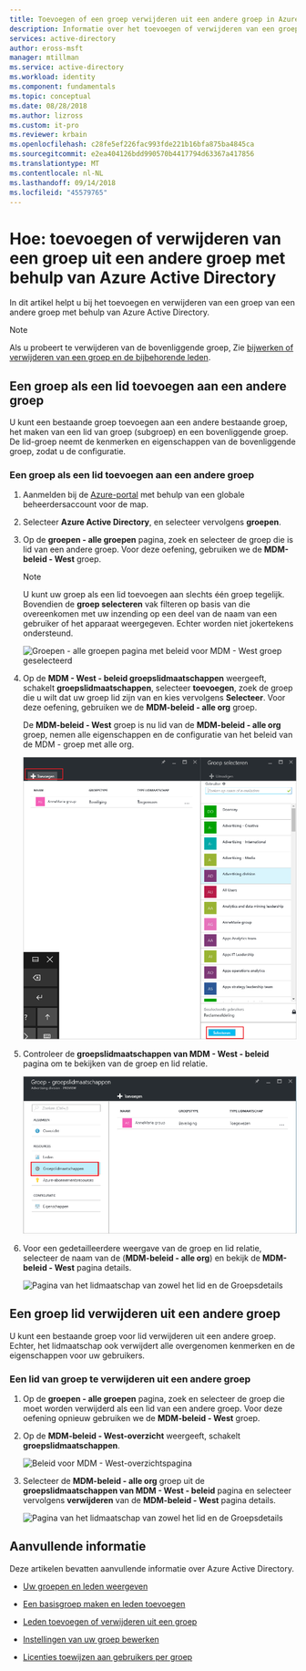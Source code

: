 ```yaml
---
title: Toevoegen of een groep verwijderen uit een andere groep in Azure Active Directory | Microsoft Docs
description: Informatie over het toevoegen of verwijderen van een groep uit een andere groep met behulp van Azure Active Directory.
services: active-directory
author: eross-msft
manager: mtillman
ms.service: active-directory
ms.workload: identity
ms.component: fundamentals
ms.topic: conceptual
ms.date: 08/28/2018
ms.author: lizross
ms.custom: it-pro
ms.reviewer: krbain
ms.openlocfilehash: c28fe5ef226fac993fde221b16bfa875ba4845ca
ms.sourcegitcommit: e2ea404126bdd990570b4417794d63367a417856
ms.translationtype: MT
ms.contentlocale: nl-NL
ms.lasthandoff: 09/14/2018
ms.locfileid: "45579765"
---
```

# <a name="how-to-add-or-remove-a-group-from-another-group-using-azure-active-directory"></a>Hoe: toevoegen of verwijderen van een groep uit een andere groep met behulp van Azure Active Directory
In dit artikel helpt u bij het toevoegen en verwijderen van een groep van een andere groep met behulp van Azure Active Directory.

>[!Note]
>Als u probeert te verwijderen van de bovenliggende groep, Zie [bijwerken of verwijderen van een groep en de bijbehorende leden](active-directory-groups-delete-group.md).

## <a name="add-a-group-as-a-member-to-another-group"></a>Een groep als een lid toevoegen aan een andere groep
U kunt een bestaande groep toevoegen aan een andere bestaande groep, het maken van een lid van groep (subgroep) en een bovenliggende groep. De lid-groep neemt de kenmerken en eigenschappen van de bovenliggende groep, zodat u de configuratie.

### <a name="to-add-a-group-as-a-member-to-another-group"></a>Een groep als een lid toevoegen aan een andere groep

1. Aanmelden bij de [Azure-portal](https://portal.azure.com) met behulp van een globale beheerdersaccount voor de map.

2. Selecteer **Azure Active Directory**, en selecteer vervolgens **groepen**.

3. Op de **groepen - alle groepen** pagina, zoek en selecteer de groep die is lid van een andere groep. Voor deze oefening, gebruiken we de **MDM-beleid - West** groep.

    >[!Note]
    >U kunt uw groep als een lid toevoegen aan slechts één groep tegelijk. Bovendien de **groep selecteren** vak filteren op basis van die overeenkomen met uw inzending op een deel van de naam van een gebruiker of het apparaat weergegeven. Echter worden niet jokertekens ondersteund.

    ![Groepen - alle groepen pagina met beleid voor MDM - West groep geselecteerd](media/active-directory-groups-membership-azure-portal/group-all-groups-screen.png)

4. Op de **MDM - West - beleid groepslidmaatschappen** weergeeft, schakelt **groepslidmaatschappen**, selecteer **toevoegen**, zoek de groep die u wilt dat uw groep lid zijn van en kies vervolgens  **Selecteer**. Voor deze oefening, gebruiken we de **MDM-beleid - alle org** groep.

    De **MDM-beleid - West** groep is nu lid van de **MDM-beleid - alle org** groep, nemen alle eigenschappen en de configuratie van het beleid van de MDM - groep met alle org.

    ![Lidmaatschap van een door de groep toe te voegen aan een andere groep maken](media/active-directory-groups-membership-azure-portal/add-group-membership.png)

5. Controleer de **groepslidmaatschappen van MDM - West - beleid** pagina om te bekijken van de groep en lid relatie.

    ![MDM - West - groepslidmaatschappen beleidspagina met de bovenliggende groep](media/active-directory-groups-membership-azure-portal/group-membership-blade.png)

6. Voor een gedetailleerdere weergave van de groep en lid relatie, selecteer de naam van de (**MDM-beleid - alle org**) en bekijk de **MDM-beleid - West** pagina details.

    ![Pagina van het lidmaatschap van zowel het lid en de Groepsdetails](media/active-directory-groups-membership-azure-portal/group-membership-review.png)

## <a name="remove-a-member-group-from-another-group"></a>Een groep lid verwijderen uit een andere groep
U kunt een bestaande groep voor lid verwijderen uit een andere groep. Echter, het lidmaatschap ook verwijdert alle overgenomen kenmerken en de eigenschappen voor uw gebruikers.

### <a name="to-remove-a-member-group-from-another-group"></a>Een lid van groep te verwijderen uit een andere groep
1. Op de **groepen - alle groepen** pagina, zoek en selecteer de groep die moet worden verwijderd als een lid van een andere groep. Voor deze oefening opnieuw gebruiken we de **MDM-beleid - West** groep.

2. Op de **MDM-beleid - West-overzicht** weergeeft, schakelt **groepslidmaatschappen**.

    ![Beleid voor MDM - West-overzichtspagina](media/active-directory-groups-membership-azure-portal/group-membership-overview.png)

3. Selecteer de **MDM-beleid - alle org** groep uit de **groepslidmaatschappen van MDM - West - beleid** pagina en selecteer vervolgens **verwijderen** van de **MDM-beleid - West** pagina details.

    ![Pagina van het lidmaatschap van zowel het lid en de Groepsdetails](media/active-directory-groups-membership-azure-portal/group-membership-remove.png)


## <a name="additional-information"></a>Aanvullende informatie
Deze artikelen bevatten aanvullende informatie over Azure Active Directory.

- [Uw groepen en leden weergeven](active-directory-groups-view-azure-portal.md)

- [Een basisgroep maken en leden toevoegen](active-directory-groups-create-azure-portal.md)

- [Leden toevoegen of verwijderen uit een groep](active-directory-groups-members-azure-portal.md)

- [Instellingen van uw groep bewerken](active-directory-groups-settings-azure-portal.md)

- [Licenties toewijzen aan gebruikers per groep](../users-groups-roles/licensing-groups-assign.md)
